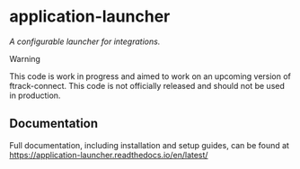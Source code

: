 # application-launcher

*A configurable launcher for integrations.*

Warning

This code is work in progress and aimed to work on an upcoming version
of ftrack-connect. This code is not officially released and should not
be used in production.

## Documentation

Full documentation, including installation and setup guides, can be
found at <https://application-launcher.readthedocs.io/en/latest/>
